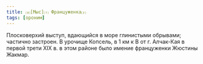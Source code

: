 ```yaml
---
title: ⒜[Мыс]⒯ Француженка⒵
tags: [ороним]
---
```


Плосковерхий выступ, вдающийся в море глинистыми обрывами; частично застроен. В
урочище Копсель, в 1 км к В от г. Алчак-Кая в первой трети XIX в. в этом районе
было имение француженки Жюстины Жакмар.
